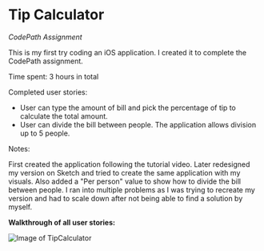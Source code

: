 # Tip Calculator
<i>CodePath Assignment</i>

This is my first try coding an iOS application. I created it to complete the CodePath assignment.

Time spent: 3 hours in total

Completed user stories:

 - User can type the amount of bill and pick the percentage of tip to calculate the total amount.
 - User can divide the bill between people. The application allows division up to 5 people.
 
 
Notes:

First created the application following the tutorial video. Later redesigned my version on Sketch and tried to create the same application with my visuals. Also added a "Per person" value to show how to divide the bill between people. I ran into multiple problems as I was trying to recreate my version and had to scale down after not being able to find a solution by myself.


<b>Walkthrough of all user stories:</b>


![Image of TipCalculator](http://imgur.com/Hwg3iea.gif)



